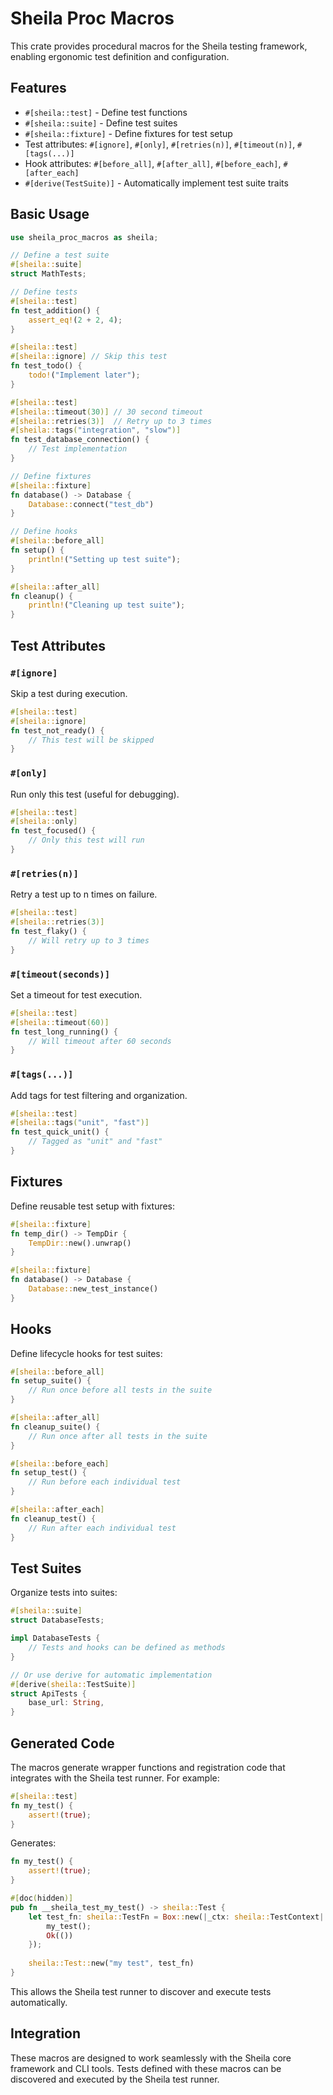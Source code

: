 # Sheila Proc Macros

This crate provides procedural macros for the Sheila testing framework, enabling ergonomic test definition and configuration.

## Features

- `#[sheila::test]` - Define test functions
- `#[sheila::suite]` - Define test suites
- `#[sheila::fixture]` - Define fixtures for test setup
- Test attributes: `#[ignore]`, `#[only]`, `#[retries(n)]`, `#[timeout(n)]`, `#[tags(...)]`
- Hook attributes: `#[before_all]`, `#[after_all]`, `#[before_each]`, `#[after_each]`
- `#[derive(TestSuite)]` - Automatically implement test suite traits

## Basic Usage

```rust
use sheila_proc_macros as sheila;

// Define a test suite
#[sheila::suite]
struct MathTests;

// Define tests
#[sheila::test]
fn test_addition() {
    assert_eq!(2 + 2, 4);
}

#[sheila::test]
#[sheila::ignore] // Skip this test
fn test_todo() {
    todo!("Implement later");
}

#[sheila::test]
#[sheila::timeout(30)] // 30 second timeout
#[sheila::retries(3)]  // Retry up to 3 times
#[sheila::tags("integration", "slow")]
fn test_database_connection() {
    // Test implementation
}

// Define fixtures
#[sheila::fixture]
fn database() -> Database {
    Database::connect("test_db")
}

// Define hooks
#[sheila::before_all]
fn setup() {
    println!("Setting up test suite");
}

#[sheila::after_all]
fn cleanup() {
    println!("Cleaning up test suite");
}
```

## Test Attributes

### `#[ignore]`
Skip a test during execution.

```rust
#[sheila::test]
#[sheila::ignore]
fn test_not_ready() {
    // This test will be skipped
}
```

### `#[only]`
Run only this test (useful for debugging).

```rust
#[sheila::test]
#[sheila::only]
fn test_focused() {
    // Only this test will run
}
```

### `#[retries(n)]`
Retry a test up to n times on failure.

```rust
#[sheila::test]
#[sheila::retries(3)]
fn test_flaky() {
    // Will retry up to 3 times
}
```

### `#[timeout(seconds)]`
Set a timeout for test execution.

```rust
#[sheila::test]
#[sheila::timeout(60)]
fn test_long_running() {
    // Will timeout after 60 seconds
}
```

### `#[tags(...)]`
Add tags for test filtering and organization.

```rust
#[sheila::test]
#[sheila::tags("unit", "fast")]
fn test_quick_unit() {
    // Tagged as "unit" and "fast"
}
```

## Fixtures

Define reusable test setup with fixtures:

```rust
#[sheila::fixture]
fn temp_dir() -> TempDir {
    TempDir::new().unwrap()
}

#[sheila::fixture]
fn database() -> Database {
    Database::new_test_instance()
}
```

## Hooks

Define lifecycle hooks for test suites:

```rust
#[sheila::before_all]
fn setup_suite() {
    // Run once before all tests in the suite
}

#[sheila::after_all]
fn cleanup_suite() {
    // Run once after all tests in the suite
}

#[sheila::before_each]
fn setup_test() {
    // Run before each individual test
}

#[sheila::after_each]
fn cleanup_test() {
    // Run after each individual test
}
```

## Test Suites

Organize tests into suites:

```rust
#[sheila::suite]
struct DatabaseTests;

impl DatabaseTests {
    // Tests and hooks can be defined as methods
}

// Or use derive for automatic implementation
#[derive(sheila::TestSuite)]
struct ApiTests {
    base_url: String,
}
```

## Generated Code

The macros generate wrapper functions and registration code that integrates with the Sheila test runner. For example:

```rust
#[sheila::test]
fn my_test() {
    assert!(true);
}
```

Generates:

```rust
fn my_test() {
    assert!(true);
}

#[doc(hidden)]
pub fn __sheila_test_my_test() -> sheila::Test {
    let test_fn: sheila::TestFn = Box::new(|_ctx: sheila::TestContext| -> sheila::Result<()> {
        my_test();
        Ok(())
    });
    
    sheila::Test::new("my test", test_fn)
}
```

This allows the Sheila test runner to discover and execute tests automatically.

## Integration

These macros are designed to work seamlessly with the Sheila core framework and CLI tools. Tests defined with these macros can be discovered and executed by the Sheila test runner. 